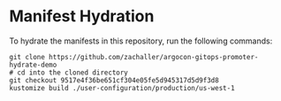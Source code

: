 # Manifest Hydration

To hydrate the manifests in this repository, run the following commands:

```shell
git clone https://github.com/zachaller/argocon-gitops-promoter-hydrate-demo
# cd into the cloned directory
git checkout 9517e4f36be651cf304e05fe5d945317d5d9f3d8
kustomize build ./user-configuration/production/us-west-1
```
